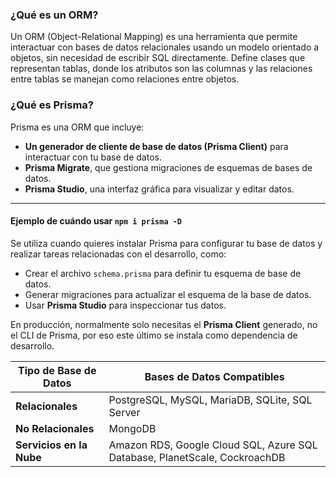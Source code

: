 ### ¿Qué es un ORM?

Un ORM (Object-Relational Mapping) es una herramienta que permite interactuar con bases de datos relacionales usando un modelo orientado a objetos, sin necesidad de escribir SQL directamente. Define clases que representan tablas, donde los atributos son las columnas y las relaciones entre tablas se manejan como relaciones entre objetos.

### ¿Qué es Prisma?

Prisma es una ORM que incluye:

- **Un generador de cliente de base de datos (Prisma Client)** para interactuar con tu base de datos.
- **Prisma Migrate**, que gestiona migraciones de esquemas de bases de datos.
- **Prisma Studio**, una interfaz gráfica para visualizar y editar datos.

---

#### Ejemplo de cuándo usar `npm i prisma -D`

Se utiliza cuando quieres instalar Prisma para configurar tu base de datos y realizar tareas relacionadas con el desarrollo, como:

- Crear el archivo `schema.prisma` para definir tu esquema de base de datos.
- Generar migraciones para actualizar el esquema de la base de datos.
- Usar **Prisma Studio** para inspeccionar tus datos.

En producción, normalmente solo necesitas el **Prisma Client** generado, no el CLI de Prisma, por eso este último se instala como dependencia de desarrollo.

| **Tipo de Base de Datos**       | **Bases de Datos Compatibles**                                        |
|---------------------------------|------------------------------------------------------------------------|
| **Relacionales**                | PostgreSQL, MySQL, MariaDB, SQLite, SQL Server                        |
| **No Relacionales** | MongoDB                                                             |
| **Servicios en la Nube**        | Amazon RDS, Google Cloud SQL, Azure SQL Database, PlanetScale, CockroachDB |